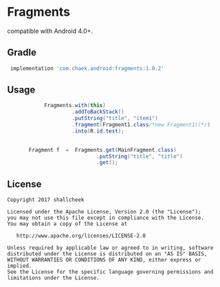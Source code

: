 # Fragments

 compatible with Android 4.0+.

## Gradle

 
```groovy 
 implementation 'com.chaek.android:fragments:1.0.2'
```

## Usage
```java
            Fragments.with(this)
                     .addToBackStack()
                     .putString("title", "item1")
                     .fragment(Fragment1.class/*new Fragment1()*/)
                     .into(R.id.test);

         
       Fragment f  =  Fragments.get(MainFragment.class)
                             .putString("title", "title")
                             .get();

```


## License
    Copyright 2017 shallcheek

    Licensed under the Apache License, Version 2.0 (the "License");
    you may not use this file except in compliance with the License.
    You may obtain a copy of the License at

       http://www.apache.org/licenses/LICENSE-2.0

    Unless required by applicable law or agreed to in writing, software
    distributed under the License is distributed on an "AS IS" BASIS,
    WITHOUT WARRANTIES OR CONDITIONS OF ANY KIND, either express or implied.
    See the License for the specific language governing permissions and
    limitations under the License.
